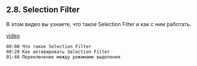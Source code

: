 ## 2.8. Selection Filter

В этом видео вы узнаете, что такое Selection Filter и как с ним работать.

[video](https://player.softculture.cc/embed/online/RHN/RHN_72.15.06_L2-8_Selection_Filter)

``` chapters
00:00 Что такое Selection Filter
00:20 Как активировать Selection Filter
01:46 Переключение между режимами выделения
```